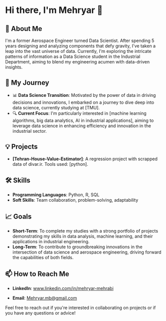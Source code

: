 # Hi there, I'm Mehryar 👋

## 🚀 About Me

I'm a former Aerospace Engineer turned Data Scientist. After spending 5 years designing and analyzing components that defy gravity, I've taken a leap into the vast universe of data.
Currently, I'm exploring the intricate patterns of information as a Data Science student in the Industrial Department, aiming to blend my engineering acumen with data-driven insights.

## 🌌 My Journey

- 📊 **Data Science Transition**: Motivated by the power of data in driving decisions and innovations, I embarked on a journey to dive deep into data science, currently studying at [TMU].
- 🔍 **Current Focus**: I'm particularly interested in [machine learning algorithms, big data analytics, AI in industrial applications], aiming to leverage data science in enhancing efficiency and innovation in the industrial sector.

## 💡 Projects

- **[Tehran-House-Value-Estimator]**: A regression project with scrapped data of divar.ir. Tools used: [python].

## 🛠️ Skills

- **Programming Languages**: Python, R, SQL
- **Soft Skills**: Team collaboration, problem-solving, adaptability

## 📈 Goals

- **Short-Term**: To complete my studies with a strong portfolio of projects demonstrating my skills in data analysis, machine learning, and their applications in industrial engineering.
- **Long-Term**: To contribute to groundbreaking innovations in the intersection of data science and aerospace engineering, driving forward the capabilities of both fields.

## 📫 How to Reach Me

- **LinkedIn**: www.linkedin.com/in/mehryar-mehrabi

- **Email**: Mehryar.mb@gmail.com

Feel free to reach out if you're interested in collaborating on projects or if you have any questions or advice!

